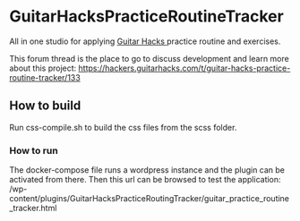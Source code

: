 
# GuitarHacksPracticeRoutineTracker
All in one studio for applying [Guitar Hacks ](https://www.guitarhacks.com)practice routine and exercises.

This forum thread is the place to go to discuss development and learn more about this project:
https://hackers.guitarhacks.com/t/guitar-hacks-practice-routine-tracker/133

## How to build

Run css-compile.sh to build the css files from the scss folder.

### How to run

The docker-compose file runs a wordpress instance and the plugin can be activated from there.
Then this url can be browsed to test the application:
/wp-content/plugins/GuitarHacksPracticeRoutingTracker/guitar_practice_routine_tracker.html

